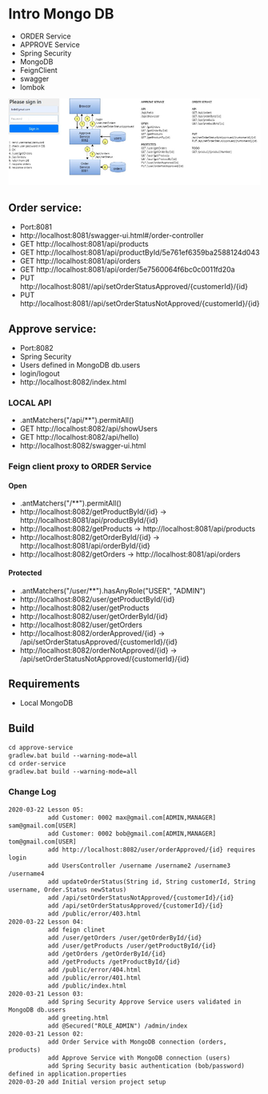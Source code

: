 # Intro Mongo DB

* ORDER Service
* APPROVE Service
* Spring Security
* MongoDB
* FeignClient
* swagger 
* lombok 

![HighLevelArchitecture](./docs/high_level.jpg)

## Order service:

* Port:8081
* http://localhost:8081/swagger-ui.html#/order-controller
* GET http://localhost:8081/api/products
* GET http://localhost:8081/api/productById/5e761ef6359ba2588124d043
* GET http://localhost:8081/api/orders
* GET http://localhost:8081/api/order/5e7560064f6bc0c0011fd20a
* PUT http://localhost:8081//api/setOrderStatusApproved/{customerId}/{id}
* PUT http://localhost:8081//api/setOrderStatusNotApproved/{customerId}/{id}

## Approve service:

* Port:8082
* Spring Security 
* Users defined in MongoDB db.users
* login/logout
* http://localhost:8082/index.html

### LOCAL API 
* .antMatchers("/api/**").permitAll()
* GET http://localhost:8082/api/showUsers
* GET http://localhost:8082/api/hello)
* http://localhost:8082/swagger-ui.html
### Feign client proxy to ORDER Service 
#### Open
* .antMatchers("/**").permitAll()
* http://localhost:8082/getProductById/{id} -> http://localhost:8081/api/productById/{id} 
* http://localhost:8082/getProducts -> http://localhost:8081/api/products
* http://localhost:8082/getOrderById/{id} -> http://localhost:8081/api/orderById/{id}
* http://localhost:8082/getOrders -> http://localhost:8081/api/orders
#### Protected
* .antMatchers("/user/**").hasAnyRole("USER", "ADMIN")
* http://localhost:8082/user/getProductById/{id}
* http://localhost:8082/user/getProducts
* http://localhost:8082/user/getOrderById/{id}
* http://localhost:8082/user/getOrders
* http://localhost:8082/orderApproved/{id} -> /api/setOrderStatusApproved/{customerId}/{id}
* http://localhost:8082/orderNotApproved/{id} -> /api/setOrderStatusNotApproved/{customerId}/{id}


## Requirements 
* Local MongoDB

## Build
    cd approve-service
    gradlew.bat build --warning-mode=all
    cd order-service
    gradlew.bat build --warning-mode=all
    

### Change Log

    2020-03-22 Lesson 05:
               add Customer: 0002 max@gmail.com[ADMIN,MANAGER] sam@gmail.com[USER]
               add Customer: 0002 bob@gmail.com[ADMIN,MANAGER] tom@gmail.com[USER] 
               add http://localhost:8082/user/orderApproved/{id} requires login
               add UsersController /username /username2 /username3 /username4
               add updateOrderStatus(String id, String customerId, String username, Order.Status newStatus)
               add /api/setOrderStatusNotApproved/{customerId}/{id}
               add /api/setOrderStatusApproved/{customerId}/{id}
               add /public/error/403.html
    2020-03-22 Lesson 04:
               add feign clinet
               add /user/getOrders /user/getOrderById/{id}
               add /user/getProducts /user/getProductById/{id}
               add /getOrders /getOrderById/{id}
               add /getProducts /getProductById/{id}
               add /public/error/404.html
               add /public/error/401.html
               add /public/index.html
    2020-03-21 Lesson 03: 
               add Spring Security Approve Service users validated in MongoDB db.users
               add greeting.html
               add @Secured("ROLE_ADMIN") /admin/index                
    2020-03-21 Lesson 02:
               add Order Service with MongoDB connection (orders, products) 
               add Approve Service with MongoDB connection (users)
               add Spring Security basic authentication (bob/password) defined in application.properties
    2020-03-20 add Initial version project setup 
     
